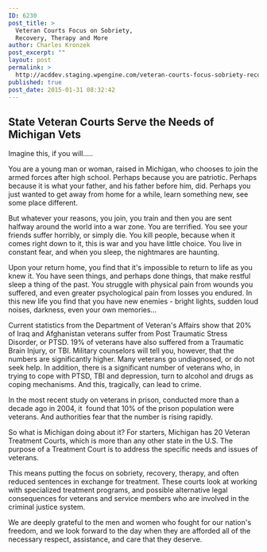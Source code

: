 ```yaml
---
ID: 6230
post_title: >
  Veteran Courts Focus on Sobriety,
  Recovery, Therapy and More
author: Charles Kronzek
post_excerpt: ""
layout: post
permalink: >
  http://acddev.staging.wpengine.com/veteran-courts-focus-sobriety-recovery-therapy.html
published: true
post_date: 2015-01-31 08:32:42
---
```

<h2>State Veteran Courts Serve the Needs of Michigan Vets</h2>
Imagine this, if you will…..

You are a young man or woman, raised in Michigan, who chooses to join the armed forces after high school. Perhaps because you are patriotic. Perhaps because it is what your father, and his father before him, did. Perhaps you just wanted to get away from home for a while, learn something new, see some place different.

But whatever your reasons, you join, you train and then you are sent halfway around the world into a war zone. You are terrified. You see your friends suffer horribly, or simply die. You kill people, because when it comes right down to it, this is war and you have little choice. You live in constant fear, and when you sleep, the nightmares are haunting.

<!--more-->

Upon your return home, you find that it's impossible to return to life as you knew it. You have seen things, and perhaps done things, that make restful sleep a thing of the past. You struggle with physical pain from wounds you suffered, and even greater psychological pain from losses you endured. In this new life you find that you have new enemies - bright lights, sudden loud noises, darkness, even your own memories…

Current statistics from the Department of Veteran's Affairs show that 20% of Iraq and Afghanistan veterans suffer from Post Traumatic Stress Disorder, or PTSD. 19% of veterans have also suffered from a Traumatic Brain Injury, or TBI. Military counselors will tell you, however, that the numbers are significantly higher. Many veterans go undiagnosed, or do not seek help. In addition, there is a significant number of veterans who, in trying to cope with PTSD, TBI and depression, turn to alcohol and drugs as coping mechanisms. And this, tragically, can lead to crime.

In the most recent study on veterans in prison, conducted more than a decade ago in 2004, it  found that 10% of the prison population were veterans. And authorities fear that the number is rising rapidly.

So what is Michigan doing about it? For starters, Michigan has 20 Veteran Treatment Courts, which is more than any other state in the U.S. The purpose of a Treatment Court is to address the specific needs and issues of veterans.

This means putting the focus on sobriety, recovery, therapy, and often reduced sentences in exchange for treatment. These courts look at working with specialized treatment programs, and possible alternative legal consequences for veterans and service members who are involved in the criminal justice system.

We are deeply grateful to the men and women who fought for our nation's freedom, and we look forward to the day when they are afforded all of the necessary respect, assistance, and care that they deserve.